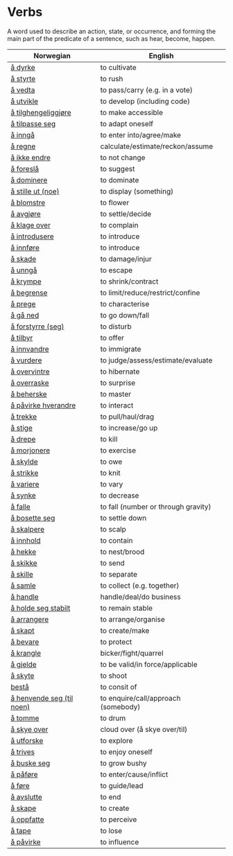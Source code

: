 # Verbs

A word used to describe an action, state, or occurrence, and forming the main part of the predicate of a sentence, such as hear, become, happen.

| Norwegian | English |
| --- | --- |
| [å dyrke](https://www.ordnett.no/search?language=no&phrase=å%20dyrke) | to cultivate |
| [å styrte](https://www.ordnett.no/search?language=no&phrase=å%20styrte) | to rush |
| [å vedta](https://www.ordnett.no/search?language=no&phrase=å%20vedta) | to pass/carry (e.g. in a vote) |
| [å utvikle](https://www.ordnett.no/search?language=no&phrase=å%20utvikle) | to develop (including code) |
| [å tilghengeliggjøre](https://www.ordnett.no/search?language=no&phrase=å%20tilghengeliggjøre) | to make accessible |
| [å tilpasse seg](https://www.ordnett.no/search?language=no&phrase=å%20tilpasse%20seg) | to adapt oneself |
| [å inngå](https://www.ordnett.no/search?language=no&phrase=å%20inngå) | to enter into/agree/make |
| [å regne](https://www.ordnett.no/search?language=no&phrase=å%20regne) | calculate/estimate/reckon/assume |
| [å ikke endre](https://www.ordnett.no/search?language=no&phrase=å%20ikke%20endre) | to not change |
| [å foreslå](https://www.ordnett.no/search?language=no&phrase=å%20foreslå) | to suggest |
| [å dominere](https://www.ordnett.no/search?language=no&phrase=å%20dominere) | to dominate |
| [å stille ut (noe)](https://www.ordnett.no/search?language=no&phrase=å%20stille%20ut%20(noe)) | to display (something) |
| [å blomstre](https://www.ordnett.no/search?language=no&phrase=å%20blomstre) | to flower |
| [å avgjøre](https://www.ordnett.no/search?language=no&phrase=å%20avgjøre) | to settle/decide |
| [å klage over](https://www.ordnett.no/search?language=no&phrase=å%20klage%20over) | to complain |
| [å introdusere](https://www.ordnett.no/search?language=no&phrase=å%20introdusere) | to introduce |
| [å innføre](https://www.ordnett.no/search?language=no&phrase=å%20innføre) | to introduce |
| [å skade](https://www.ordnett.no/search?language=no&phrase=å%20skade) | to damage/injur |
| [å unngå](https://www.ordnett.no/search?language=no&phrase=å%20unngå) | to escape |
| [å krympe](https://www.ordnett.no/search?language=no&phrase=å%20krympe) | to shrink/contract |
| [å begrense](https://www.ordnett.no/search?language=no&phrase=å%20begrense) | to limit/reduce/restrict/confine |
| [å prege](https://www.ordnett.no/search?language=no&phrase=å%20prege) | to characterise |
| [å gå ned](https://www.ordnett.no/search?language=no&phrase=å%20gå%20ned) | to go down/fall |
| [å forstyrre (seg)](https://www.ordnett.no/search?language=no&phrase=å%20forstyrre%20(seg)) | to disturb |
| [å tilbyr](https://www.ordnett.no/search?language=no&phrase=å%20tilbyr) | to offer |
| [å innvandre](https://www.ordnett.no/search?language=no&phrase=å%20innvandre) | to immigrate |
| [å vurdere](https://www.ordnett.no/search?language=no&phrase=å%20vurdere) | to judge/assess/estimate/evaluate |
| [å overvintre](https://www.ordnett.no/search?language=no&phrase=å%20overvintre) | to hibernate |
| [å overraske](https://www.ordnett.no/search?language=no&phrase=å%20overraske) | to surprise |
| [å beherske](https://www.ordnett.no/search?language=no&phrase=å%20beherske) | to master |
| [å påvirke hverandre](https://www.ordnett.no/search?language=no&phrase=å%20påvirke%20hverandre) | to interact |
| [å trekke](https://www.ordnett.no/search?language=no&phrase=å%20trekke) | to pull/haul/drag |
| [å stige](https://www.ordnett.no/search?language=no&phrase=å%20stige) | to increase/go up |
| [å drepe](https://www.ordnett.no/search?language=no&phrase=å%20drepe) | to kill |
| [å morjonere](https://www.ordnett.no/search?language=no&phrase=å%20morjonere) | to exercise |
| [å skylde](https://www.ordnett.no/search?language=no&phrase=å%20skylde) | to owe |
| [å strikke](https://www.ordnett.no/search?language=no&phrase=å%20strikke) | to knit |
| [å variere](https://www.ordnett.no/search?language=no&phrase=å%20variere) | to vary |
| [å synke](https://www.ordnett.no/search?language=no&phrase=å%20synke) | to decrease |
| [å falle](https://www.ordnett.no/search?language=no&phrase=å%20falle) | to fall (number or through gravity) |
| [å bosette seg](https://www.ordnett.no/search?language=no&phrase=å%20bosette%20seg) | to settle down |
| [å skalpere](https://www.ordnett.no/search?language=no&phrase=å%20skalpere) | to scalp |
| [å innhold](https://www.ordnett.no/search?language=no&phrase=å%20innhold) | to contain |
| [å hekke](https://www.ordnett.no/search?language=no&phrase=å%20hekke) | to nest/brood |
| [å skikke](https://www.ordnett.no/search?language=no&phrase=å%20skikke) | to send |
| [å skille](https://www.ordnett.no/search?language=no&phrase=å%20skille) | to separate |
| [å samle](https://www.ordnett.no/search?language=no&phrase=å%20samle) | to collect (e.g. together) |
| [å handle](https://www.ordnett.no/search?language=no&phrase=å%20handle) | handle/deal/do business |
| [å holde seg stabilt](https://www.ordnett.no/search?language=no&phrase=å%20holde%20seg%20stabilt) | to remain stable |
| [å arrangere](https://www.ordnett.no/search?language=no&phrase=å%20arrangere) | to arrange/organise |
| [å skapt](https://www.ordnett.no/search?language=no&phrase=å%20skapt) | to create/make |
| [å bevare](https://www.ordnett.no/search?language=no&phrase=å%20bevare) | to protect |
| [å krangle](https://www.ordnett.no/search?language=no&phrase=å%20krangle) | bicker/fight/quarrel |
| [å gjelde](https://www.ordnett.no/search?language=no&phrase=å%20gjelde) | to be valid/in force/applicable |
| [å skyte](https://www.ordnett.no/search?language=no&phrase=å%20skyte) | to shoot |
| [bestå](https://www.ordnett.no/search?language=no&phrase=bestå) | to consit of |
| [å henvende seg (til noen)](https://www.ordnett.no/search?language=no&phrase=å%20henvende%20seg%20(til%20noen)) | to enquire/call/approach (somebody) |
| [å tomme](https://www.ordnett.no/search?language=no&phrase=å%20tomme) | to drum |
| [å skye over](https://www.ordnett.no/search?language=no&phrase=å%20skye%20over) | cloud over (å skye over/til) |
| [å utforske](https://www.ordnett.no/search?language=no&phrase=å%20utforske) | to explore |
| [å trives](https://www.ordnett.no/search?language=no&phrase=å%20trives) | to enjoy oneself |
| [å buske seg](https://www.ordnett.no/search?language=no&phrase=å%20buske%20seg) | to grow bushy |
| [å påføre](https://www.ordnett.no/search?language=no&phrase=å%20påføre) | to enter/cause/inflict |
| [å føre](https://www.ordnett.no/search?language=no&phrase=å%20føre) | to guide/lead |
| [å avslutte](https://www.ordnett.no/search?language=no&phrase=å%20avslutte) | to end |
| [å skape](https://www.ordnett.no/search?language=no&phrase=å%20skape) | to create |
| [å oppfatte](https://www.ordnett.no/search?language=no&phrase=å%20oppfatte) | to perceive |
| [å tape](https://www.ordnett.no/search?language=no&phrase=å%20tape) | to lose |
| [å påvirke](https://www.ordnett.no/search?language=no&phrase=å%20påvirke) | to influence |

